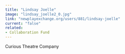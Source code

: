 ```yaml
---
title: "Lindsay Joelle"
image: "lindsay_joelle2_0.jpg"
link: "newplayexchange.org/users/881/lindsay-joelle"
current: "false"
related:
- Collaboration Fund
---
```


Curious Theatre Company
